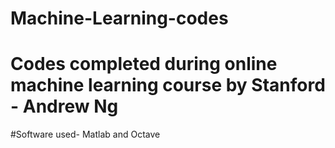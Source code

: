 # Machine-Learning-codes
# Codes completed during online machine learning course by Stanford - Andrew Ng
#Software used- Matlab and Octave 

